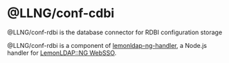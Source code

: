 # @LLNG/conf-cdbi

@LLNG/conf-rdbi is the database connector for RDBI configuration storage

@LLNG/conf-rdbi is a component of [lemonldap-ng-handler](https://www.npmjs.com/package/lemonldap-ng-handler),
a Node.js handler for [LemonLDAP::NG WebSSO](https://lemonldap-ng.org).
